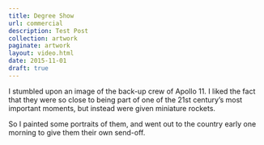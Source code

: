 ```yaml
---
title: Degree Show
url: commercial
description: Test Post
collection: artwork
paginate: artwork
layout: video.html
date: 2015-11-01
draft: true
---
```

I stumbled upon an image of the back-up crew of Apollo 11. I liked the fact that they were so close to being part of one of the 21st century’s most important moments, but instead were given miniature rockets.

So I painted some portraits of them, and went out to the country early one morning to give them their own send-off.